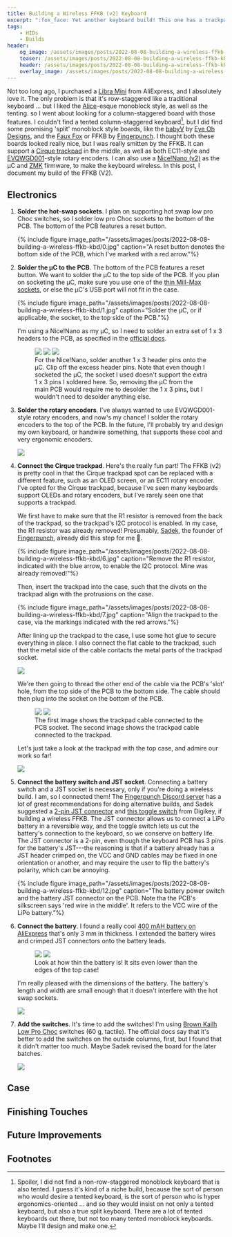 ```yaml
---
title: Building a Wireless FFKB (v2) Keyboard
excerpt: ":fox_face: Yet another keyboard build! This one has a trackpad!"
tags:
    - HIDs
    - Builds
header:
    og_image: /assets/images/posts/2022-08-08-building-a-wireless-ffkb-kbd/16.jpg
    teaser: /assets/images/posts/2022-08-08-building-a-wireless-ffkb-kbd/16.jpg
    header: /assets/images/posts/2022-08-08-building-a-wireless-ffkb-kbd/16.jpg
    overlay_image: /assets/images/posts/2022-08-08-building-a-wireless-ffkb-kbd/16.jpg
---
```


Not too long ago, I purchased a [Libra Mini](https://www.google.com/search?q=libra+mini&rlz=1C1VDKB_enUS957US957&sxsrf=ALiCzsY5J9nfN3gYJFisTerYzEDsZyq7gA:1660106376757&source=lnms&tbm=isch&sa=X&ved=2ahUKEwi4yYCXurv5AhUUIkQIHbpBClQQ_AUoAXoECAIQAw&biw=2560&bih=1272&dpr=1) from AliExpress, and I absolutely love it. The only problem is that it's row-staggered like a traditional keyboard ... but I liked the [Alice](https://geekhack.org/index.php?topic=95054.0)-esque monoblock style, as well as the tenting. so I went about looking for a column-staggered board with those features. I couldn't find a tented column-staggered keyboard[^1], but I did find some promising 'split' monoblock style boards, like the [babyV](https://eyeohdesigns.com/products/babyv) by [Eye Oh Designs](https://eyeohdesigns.com/), and the [Faux Fox](https://fingerpunch.xyz/product/faux-fox-keyboard-v2/) or FFKB by [Fingerpunch](https://fingerpunch.xyz/). I thought both these boards looked really nice, but I was really smitten by the FFKB. It can support a [Cirque trackpad](https://www.cirque.com/glidepoint-circle-trackpads) in the middle, as well as both EC11-style and [EVQWGD001](https://www.aliexpress.com/i/2251832804635444.html?gatewayAdapt=4itemAdapt)-style rotary encoders. I can also use a [Nice!Nano (v2)](https://nicekeyboards.com/docs/nice-nano/) as the µC and [ZMK](https://zmk.dev/) firmware, to make the keyboard wireless. In this post, I document my build of the FFKB (V2). 

## Electronics

1. **Solder the hot-swap sockets**. I plan on supporting hot swap low pro Choc switches, so I solder low pro Choc sockets to the bottom of the PCB. The bottom of the PCB features a reset button. 

    {% include figure image_path="/assets/images/posts/2022-08-08-building-a-wireless-ffkb-kbd/0.jpg" caption="A reset button denotes the bottom side of the PCB, which I've marked with a red arrow."%}

2. **Solder the µC to the PCB**. The bottom of the PCB features a reset button. We want to solder the µC to the top side of the PCB. If you plan on socketing the µC, make sure you use one of the [thin Mill-Max sockets](https://www.digikey.com/en/products/detail/mill-max-manufacturing-corp/115-93-624-41-003000/81896), or else the µC's USB port will not fit in the case. 

    {% include figure image_path="/assets/images/posts/2022-08-08-building-a-wireless-ffkb-kbd/1.jpg" caption="Solder the µC, or if applicable, the socket, to the top side of the PCB."%}

    I'm using a Nice!Nano as my µC, so I need to solder an extra set of 1 x 3 headers to the PCB, as specified in the [official docs](https://github.com/sadekbaroudi/fingerpunch/tree/master/ffkb). 

    <figure class="third">
    <a href="/assets/images/posts/2022-08-08-building-a-wireless-ffkb-kbd/2.jpg"><img src="/assets/images/posts/2022-08-08-building-a-wireless-ffkb-kbd/2.jpg"></a>
    <a href="/assets/images/posts/2022-08-08-building-a-wireless-ffkb-kbd/3.jpg"><img src="/assets/images/posts/2022-08-08-building-a-wireless-ffkb-kbd/3.jpg"></a>
    <a href="/assets/images/posts/2022-08-08-building-a-wireless-ffkb-kbd/4.jpg"><img src="/assets/images/posts/2022-08-08-building-a-wireless-ffkb-kbd/4.jpg"></a>
    <figcaption>For the Nice!Nano, solder another 1 x 3 header pins onto the µC. Clip off the excess header pins. Note that even though I socketed the µC, the socket I used doesn't support the extra 1 x 3 pins I soldered here. So, removing the µC from the main PCB would require me to desolder the 1 x 3 pins, but I wouldn't need to desolder anything else.</figcaption>
    </figure>

3. **Solder the rotary encoders**. I've always wanted to use EVQWGD001-style rotary encoders, and now's my chance! I solder the rotary encoders to the top of the PCB. In the future, I'll probably try and design my own keyboard, or handwire something, that supports these cool and very ergonomic encoders. 

    ![](/assets/images/posts/2022-08-08-building-a-wireless-ffkb-kbd/5.jpg)

4. **Connect the Cirque trackpad**. Here's the really fun part! The FFKB (v2) is pretty cool in that the Cirque trackpad spot can be replaced with a different feature, such as an OLED screen, or an EC11 rotary encoder. I've opted for the Cirque trackpad, because I've seen many keyboards support OLEDs and rotary encoders, but I've rarely seen one that supports a trackpad. 

    We first have to make sure that the R1 resistor is removed from the back of the trackpad, so the trackpad's I2C protocol is enabled. In my case, the R1 resistor was already removed! Presumably, [Sadek](https://github.com/sadekbaroudi), the founder of [Fingerpunch](https://fingerpunch.xyz/), already did this step for me :tada:. 

    {% include figure image_path="/assets/images/posts/2022-08-08-building-a-wireless-ffkb-kbd/6.jpg" caption="Remove the R1 resistor, indicated with the blue arrow, to enable the I2C protocol. Mine was already removed!"%}

    Then, insert the trackpad into the case, such that the divots on the trackpad align with the protrusions on the case. 

    {% include figure image_path="/assets/images/posts/2022-08-08-building-a-wireless-ffkb-kbd/7.jpg" caption="Align the trackpad to the case, via the markings indicated with the red arrows."%}

    After lining up the trackpad to the case, I use some hot glue to secure everything in place. I also connect the flat cable to the trackpad, such that the metal side of the cable contacts the metal parts of the trackpad socket. 
    
    ![](/assets/images/posts/2022-08-08-building-a-wireless-ffkb-kbd/8.jpg)

    We're then going to thread the other end of the cable via the PCB's 'slot' hole, from the top side of the PCB to the bottom side. The cable should then plug into the socket on the bottom of the PCB. 

    <figure class="half">
    <a href="/assets/images/posts/2022-08-08-building-a-wireless-ffkb-kbd/9.jpg"><img src="/assets/images/posts/2022-08-08-building-a-wireless-ffkb-kbd/9.jpg"></a>
    <a href="/assets/images/posts/2022-08-08-building-a-wireless-ffkb-kbd/10.jpg"><img src="/assets/images/posts/2022-08-08-building-a-wireless-ffkb-kbd/10.jpg"></a>
    <figcaption>The first image shows the trackpad cable connected to the PCB socket. The second image shows the trackpad cable connected to the trackpad.</figcaption>
    </figure>


    Let's just take a look at the trackpad with the top case, and admire our work so far!

    ![](/assets/images/posts/2022-08-08-building-a-wireless-ffkb-kbd/11.jpg)

5. **Connect the battery switch and JST socket**. Connecting a battery switch and a JST socket is necessary, only if you're doing a wireless build. I am, so I connected them! The [Fingerpunch Discord server](https://discord.gg/ewS6xbCgPb) has a lot of great recommendations for doing alternative builds, and Sadek suggested a [2-pin JST connector](https://www.digikey.com/en/products/detail/jst-sales-america-inc/S2B-PH-K-S-LF-SN/926626?s=N4IgTCBcDaIDoBcAEAWArGgtARgOzYE5MA5AERAF0BfIA) and [this toggle switch](https://www.digikey.com/en/products/detail/c-k/OS102011MA1QN1/1981430) from Digikey, if building a wireless FFKB. The JST connector allows us to connect a LiPo battery in a reversible way, and the toggle switch lets us cut the battery's connection to the keyboard, so we conserve on battery life. The JST connector is a 2-pin, even though the keyboard PCB has 3 pins for the battery's JST---the reasoning is that if a battery already has a JST header crimped on, the VCC and GND cables may be fixed in one orientation or another, and may require the user to flip the battery's polarity, which can be annoying. 

    {% include figure image_path="/assets/images/posts/2022-08-08-building-a-wireless-ffkb-kbd/12.jpg" caption="The battery power switch and the battery JST connector on the PCB. Note tha the PCB's silkscreen says 'red wire in the middle'. It refers to the VCC wire of the LiPo battery."%}

6. **Connect the battery**. I found a really cool [400 mAH battery on AliExpress](https://www.aliexpress.com/item/2251832549461803.html?spm=a2g0o.order_list.0.0.71be1802jGjzVA) that's only 3 mm in thickness. I extended the battery wires and crimped JST connectors onto the battery leads. 

    <figure class="half">
    <a href="/assets/images/posts/2022-08-08-building-a-wireless-ffkb-kbd/13.jpg"><img src="/assets/images/posts/2022-08-08-building-a-wireless-ffkb-kbd/13.jpg"></a>
    <a href="/assets/images/posts/2022-08-08-building-a-wireless-ffkb-kbd/14.jpg"><img src="/assets/images/posts/2022-08-08-building-a-wireless-ffkb-kbd/14.jpg"></a>
    <figcaption>Look at how thin the battery is! It sits even lower than the edges of the top case!</figcaption>
    </figure>

    I'm really pleased with the dimensions of the battery. The battery's length and width are small enough that it doesn't interfere with the hot swap sockets. 

    ![](/assets/images/posts/2022-08-08-building-a-wireless-ffkb-kbd/15.jpg)

7. **Add the switches**. It's time to add the switches! I'm using [Brown Kailh Low Pro Choc](https://mkultra.click/choc-switches) switches (60 g, tactile).  The official docs say that it's better to add the switches on the outside columns, first, but I found that it didn't matter too much. Maybe Sadek revised the board for the later batches. 

    ![](/assets/images/posts/2022-08-08-building-a-wireless-ffkb-kbd/16.jpg)

## Case

## Finishing Touches

## Future Improvements

## Footnotes
[^1]: Spoiler, I did not find a non-row-staggered monoblock keyboard that is also tented. I guess it's kind of a niche build, because the sort of person who would desire a tented keyboard, is the sort of person who is hyper ergonomics-oriented ... and so they would insist on not only a tented keyboard, but also a true split keyboard. There are a lot of tented keyboards out there, but not too many tented monoblock keyboards. Maybe I'll design and make one. 